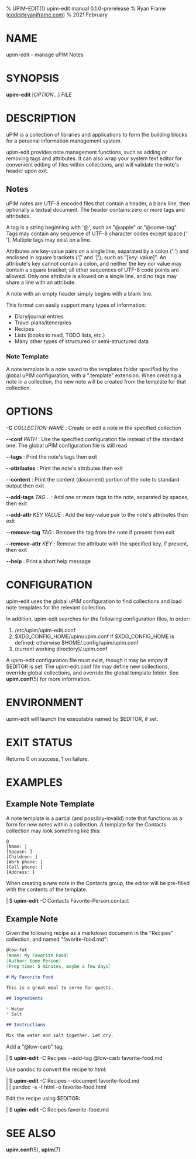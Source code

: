 % UPIM-EDIT(1) upim-edit manual 0.1.0-prerelease
% Ryan Frame (code@ryanjframe.com)
% 2021 February

# NAME

upim-edit - manage uPIM Notes


# SYNOPSIS

**upim-edit** [*OPTION*...] *FILE*


# DESCRIPTION

uPIM is a collection of libraries and applications to form the building blocks
for a personal information management system.

upim-edit provides note management functions, such as adding or removing tags
and attributes. It can also wrap your system text editor for convenient editing
of files within collections, and will validate the note's header upon exit.


## Notes

uPIM notes are UTF-8 encoded files that contain a header, a blank line, then
optionally a textual document. The header contains zero or more tags and
attributes.

A tag is a string beginning with '@', such as "@apple" or "@some-tag". Tags may
contain any sequence of UTF-8 character codes except space (' '). Multiple tags
may exist on a line.

Attributes are key-value pairs on a single line, separated by a colon (':') and
enclosed in square brackets ('[' and ']'); such as "[key: value]". An
attribute's key cannot contain a colon, and neither the key nor value may
contain a square bracket; all other sequences of UTF-8 code points are allowed.
Only one attribute is allowed on a single line, and no tags may share a line
with an attribute.

A note with an empty header simply begins with a blank line.

This format can easily support many types of information:

* Diary/journal entries
* Travel plans/iteneraries
* Recipes
* Lists (books to read, TODO lists, etc.)
* Many other types of structured or semi-structured data


### Note Template

A note template is a note saved to the templates folder specified by the global
uPIM configuration, with a ".template" extension. When creating a note in a
collection, the new note will be created from the template for that collection.


# OPTIONS

**-C** *COLLECTION-NAME*
: Create or edit a note in the specified collection

**\-\-conf** *PATH*
: Use the specified configuration file instead of the standard one. The global
  uPIM configuration file is still read

**\-\-tags**
: Print the note's tags then exit

**\-\-attributes**
: Print the note's attributes then exit

**\-\-content**
: Print the content (document) portion of the note to standard output then exit

**\-\-add-tags** *TAG*...
: Add one or more tags to the note, separated by spaces, then exit

**\-\-add-attr** *KEY* *VALUE*
: Add the key-value pair to the note's attributes then exit

**\-\-remove-tag** *TAG*
: Remove the tag from the note if present then exit

**\-\-remove-attr** *KEY*
: Remove the attribute with the specified key, if present, then exit

**\-\-help**
: Print a short help message


# CONFIGURATION

upim-edit uses the global uPIM configuration to find collections and load note
templates for the relevant collection.

In addition, upim-edit searches for the following configuration files, in order:

1. /etc/upim/upim-edit.conf
2. $XDG_CONFIG_HOME/upim/upim.conf if $XDG_CONFIG_HOME is defined; otherwise
   $HOME/.config/upim/upim.conf
3. (current working directory)/.upim.conf

A upim-edit configuration file must exist, though it may be empty if $EDITOR is
set. The upim-edit.conf file may define new collections, override global
collections, and override the global template folder. See **upim.conf**(5) for
more information.


# ENVIRONMENT

upim-edit will launch the executable named by $EDITOR, if set.


# EXIT STATUS

Returns 0 on success, 1 on failure.


# EXAMPLES

## Example Note Template

A note template is a partial (and possibly-invalid) note that functions as a
form for new notes within a collection. A template for the Contacts collection
may look something like this:

```
@
[Name: ]
[Spouse: ]
[Children: ]
[Work phone: ]
[Cell phone: ]
[Address: ]
```

When creating a new note in the Contacts group, the editor will be pre-filled
with the contents of the template.

|       $ **upim-edit** -C Contacts Favorite-Person.contact


## Example Note

Given the following recipe as a markdown document in the "Recipes" collection,
and named "favorite-food.md":

```md
@low-fat
[Name: My Favorite Food]
[Author: Some Person]
[Prep time: 5 minutes, maybe a few days]

# My Favorite Food

This is a great meal to serve for guests.

## Ingredients

* Water
* Salt

## Instructions

Mix the water and salt together. Let dry.
```

Add a "@low-carb" tag:

|       $ **upim-edit** -C Recipes \-\-add-tag @low-carb favorite-food.md

Use pandoc to convert the recipe to html:

|       $ **upim-edit** -C Recipes \-\-document favorite-food.md \
|           | pandoc -s -t html -o favorite-food.html

Edit the recipe using $EDITOR:

|       $ **upim-edit** -C Recipes favorite-food.md


# SEE ALSO

**upim.conf**(5), **upim**(7)
